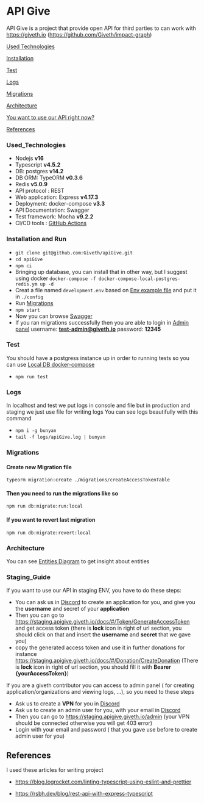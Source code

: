 # API Give
API Give is a project that provide open API for third parties to can work with https://giveth.io (https://github.com/Giveth/impact-graph)

[Used Technologies](#Used_Technologies)

[Installation](#Installation)

[Test](#Test)

[Logs](#Logs)

[Migrations](#Migrations)

[Architecture](#Architecture)

[You want to use our API right now?](#Staging_Guide)

[References](#References)

### Used_Technologies
* Nodejs **v16**
* Typescript **v4.5.2**
* DB: postgres **v14.2**
* DB ORM: TypeORM **v0.3.6**
* Redis **v5.0.9**
* API protocol : REST
* Web application: Express **v4.17.3**
* Deployment: docker-compose **v3.3**
* API Documentation: Swagger
* Test framework: Mocha **v9.2.2**
* CI/CD tools : [GitHub Actions](https://github.com/Giveth/apiGive/blob/staging/.github/workflows/CI-CD.yml)

### Installation and Run

* `git clone git@github.com:Giveth/apiGive.git`
* `cd apiGive`
* `npm ci`
* Bringing up database, you can install that in other way, but I suggest
  using docker `docker-compose -f docker-compose-local-postgres-redis.ym up -d`
* Creat a file named `development.env` based on [Env example file](./config/example.env) and put it in `./config`
* Run [Migrations](#Migrations)
* `npm start`
* Now you can browse [Swagger](http:localhost:3040/docs)
* If you ran migrations successfully then you are able to login in  [Admin panel](http:localhost:3040/admin) username: **test-admin@giveth.io** password: **12345**

### Test
You should have a postgress instance up in order to running tests so you can use  [Local DB docker-compose](./docker-compose-local-postgres-redis.ym)
* `npm run test`

### Logs

In localhost and test we put logs in console and file but in production and staging we just use file for writing logs You can see logs beautifully with this command

* `npm i -g bunyan`
* `tail -f logs/apiGive.log | bunyan`

### Migrations

#### Create new Migration file

```
typeorm migration:create ./migrations/createAccessTokenTable
```


#### Then you need to run the migrations like so

```
npm run db:migrate:run:local
```

#### If you want to revert last migration

```
npm run db:migrate:revert:local
```

### Architecture

You can see [Entities Diagram](./diagrams/main_flow.md) to get insight about entities

### Staging_Guide
If you want to use our API in staging ENV, you have to do these steps:
* You can ask us in [Discord](https://discord.com/channels/679428761438912522/861692942645067777) to create an application for you, and give you the **username** and secret of your **application**
* Then you can go to https://staging.apigive.giveth.io/docs/#/Token/GenerateAccessToken and get access token (there is **lock** icon in right 
of url section, you should click on that and insert the **username** and **secret** that we gave you)
* copy the generated access token and use it in further donations for instance https://staging.apigive.giveth.io/docs/#/Donation/CreateDonation
  (There is **lock** icon in right of url section, you should fill it with **Bearer {yourAccessToken}**)

If you are a giveth contributor you can access to admin panel ( for creating application/organizations and viewing logs, ...), so you need to these steps
* Ask us to create a **VPN** for you in [Discord](https://discord.com/channels/679428761438912522/861692942645067777)
* Ask us to create an admin user for you, with your email in [Discord](https://discord.com/channels/679428761438912522/861692942645067777)
* Then you can go to https://staging.apigive.giveth.io/admin (your VPN should be connected otherwise you will get 403 error)
* Login with your email and password ( that you gave use before to create admin user for you)

## References

I used these articles for writing project

* https://blog.logrocket.com/linting-typescript-using-eslint-and-prettier

* https://rsbh.dev/blog/rest-api-with-express-typescript
